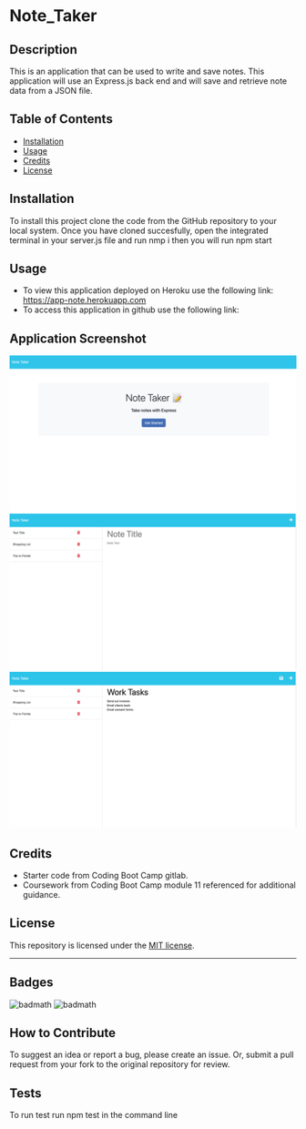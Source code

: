 # Note_Taker

## Description
This is an application that can be used to write and save notes. This application will use an Express.js back end and will save and retrieve note data from a JSON file.

## Table of Contents
- [Installation](#installation)
- [Usage](#usage)
- [Credits](#credits)
- [License](#license)

## Installation
To install this project clone the code from the GitHub repository to your local system. Once you have cloned succesfully, open the integrated terminal in your server.js file and run nmp i then you will run npm start

## Usage
* To view this application deployed on Heroku use the following link: https://app-note.herokuapp.com
* To access this application in github use the following link:

## Application Screenshot
![Test Screenshot](./public/assets/images/note1.jpg)
![Test Screenshot](./public/assets/images/note2.jpg)
![Test Screenshot](./public/assets/images/note3.jpg)

## Credits
* Starter code from Coding Boot Camp gitlab.
* Coursework from Coding Boot Camp module 11 referenced for additional guidance.

## License
This repository is licensed under the [MIT license](https://choosealicense.com/licenses/mit/).

---

## Badges
![badmath](https://img.shields.io/github/languages/top/lernantino/badmath)
![badmath](https://img.shields.io/github/license/marissa424/module9_README)

## How to Contribute
  To suggest an idea or report a bug, please create an issue. Or, submit a pull request from your fork to the original repository for review.

## Tests
To run test run npm test in the command line











